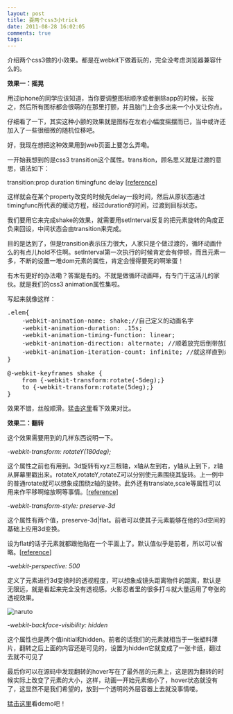 ```yaml
---
layout: post
title: 耍两个css3小trick
date: 2011-08-28 16:02:05
comments: true
tags: 
---
```


介绍两个css3做的小效果。都是在webkit下做着玩的，完全没考虑浏览器兼容什么的。

**效果一：摇晃**

用过iphone的同学应该知道，当你要调整图标顺序或者删除app的时候，长按之，然后所有图标都会很萌的在那里打颤，并且脑门上会多出来一个小叉让你点。

仔细看了一下，其实这种小颤的效果就是图标在左右小幅度摇摆而已，当中或许还加入了一些很细微的随机位移吧。

好，我现在想把这种效果用到web页面上要怎么弄嘞。

一开始我想到的是css3 transition这个属性。transition，顾名思义就是过渡的意思，语法如下：

transition:prop duration timingfunc delay [[reference](http://www.w3schools.com/css3/css3_transitions.asp)]

这样就会在某个property改变的时候先delay一段时间，然后从原状态通过timingfunc所代表的缓动方程，经过duration的时间，过渡到目标状态。

我们要用它来完成shake的效果，就需要用setInterval反复的把元素旋转的角度正负来回设，中间状态会由transition来完成。

目的是达到了，但是transition表示压力很大，人家只是个做过渡的，循环动画什么的有点儿hold不住啊。setInterval第一次执行的时候肯定会有停顿，而且元素一多，不断的设置一堆dom元素的属性，肯定会慢得要死的啊笨蛋！

有木有更好的办法嘞？答案是有的。不就是做循环动画咩，有专门干这活儿的家伙。就是我们的css3 animation属性集啦。

写起来就像这样：
<pre lang="css">.elem{
	-webkit-animation-name: shake;//自己定义的动画名字
	-webkit-animation-duration: .15s;
	-webkit-animation-timing-function: linear;
	-webkit-animation-direction: alternate;	//顺着放完后倒带放回来
	-webkit-animation-iteration-count: infinite; //就这样直到永远
}

@-webkit-keyframes shake {
	from {-webkit-transform:rotate(-5deg);}
	to {-webkit-transform:rotate(5deg);}
}</pre>
效果不错，丝般顺滑。[猛击这里](http://spud.in/demo/shake/)看下效果对比。

**效果二：翻转**

这个效果需要用到的几样东西说明一下。

_-webkit-transform: rotateY(180deg);_

这个属性之前也有用到。3d旋转有xyz三根轴，x轴从左到右，y轴从上到下，z轴从屏幕里戳出来。rotateX,rotateY,rotateZ可以分别使元素围绕其旋转。上一例中的普通rotate就可以想象成围绕z轴的旋转。此外还有translate,scale等属性可以用来作平移啊缩放啊等事情。[[reference](http://www.w3.org/TR/css3-3d-transforms/#transform-property)]

_-webkit-transform-style: preserve-3d_

这个属性有两个值，preserve-3d|flat。前者可以使其子元素能够在他的3d空间的基础上应用3d变换。

设为flat的话子元素就都跟他贴在一个平面上了。默认值似乎是前者，所以可以省略。[[reference](http://www.webkit.org/blog-files/3d-transforms/transform-style.html)]

_-webkit-perspective: 500_

定义了元素进行3d变换时的透视程度，可以想象成镜头距离物件的距离，默认是无限远，就是看起来完全没有透视感。火影忍者里的很多打斗就大量运用了夸张的透视效果。

![](http://spud.in/wp-content/uploads/2011/08/naruto1-300x181.png "naruto")

_-webkit-backface-visibility: hidden_

这个属性也是两个值initial和hidden。前者的话我们的元素就相当于一张塑料薄片，翻转之后上面的内容还是可见的，设置为hidden它就变成了一张卡纸，翻过去就不可见了

最后你可以在源码中发现翻转的hover写在了最外层的元素上，这是因为翻转的时候实际上改变了元素的大小，这样，动画一开始元素缩小了，hover状态就没有了，这显然不是我们希望的，放到一个透明的外层容器上去就没事情喽。

[猛击这里](http://spud.in/demo/flip/)看demo吧！